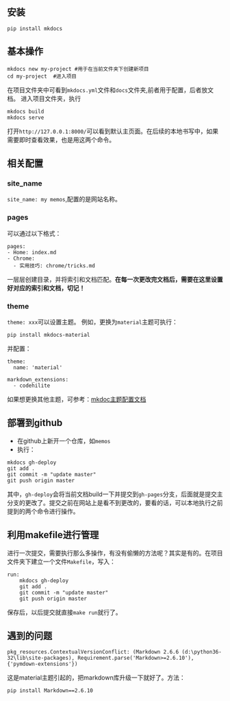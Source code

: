## 安装
```
pip install mkdocs
```

## 基本操作

```
mkdocs new my-project #用于在当前文件夹下创建新项目
cd my-project  #进入项目
```
在项目文件夹中可看到`mkdocs.yml`文件和`docs`文件夹,前者用于配置，后者放文档。
进入项目文件夹，执行

```
mkdocs build
mkdocs serve
```
打开`http://127.0.0.1:8000/`可以看到默认主页面。在后续的本地书写中，如果需要即时查看效果，也是用这两个命令。

## 相关配置
### site_name
`site_name: my memos`,配置的是网站名称。

### pages
可以通过以下格式：
```
pages:
- Home: index.md
- Chrome:
  - 实用技巧: chrome/tricks.md
```
一层层创建目录，并将索引和文档匹配。**在每一次更改完文档后，需要在这里设置好对应的索引和文档，切记！**

### theme
`theme: xxx`可以设置主题。
例如，更换为`material`主题可执行：
```
pip install mkdocs-material
```
并配置：
```
theme:
  name: 'material'

markdown_extensions:
  - codehilite
```

如果想更换其他主题，可参考：[mkdoc主题配置文档](https://github.com/mkdocs/mkdocs/wiki/MkDocs-Themes)

## 部署到github
- 在github上新开一个仓库，如`memos`
- 执行：
```
mkdocs gh-deploy
git add .
git commit -m "update master"
git push origin master
```
其中，`gh-deploy`会将当前文档build一下并提交到`gh-pages`分支，后面就是提交主分支的更改了。提交之前在网站上是看不到更改的，要看的话，可以本地执行之前提到的两个命令进行操作。

## 利用makefile进行管理
进行一次提交，需要执行那么多操作，有没有偷懒的方法呢？其实是有的。在项目文件夹下建立一个文件`Makefile`，写入：
```
run:
    mkdocs gh-deploy
    git add .
    git commit -m "update master"
    git push origin master
```
保存后，以后提交就直接`make run`就行了。

## 遇到的问题
```
pkg_resources.ContextualVersionConflict: (Markdown 2.6.6 (d:\python36-32\lib\site-packages), Requirement.parse('Markdown>=2.6.10'), {'pymdown-extensions'})
```
这是material主题引起的，把markdown库升级一下就好了。方法：
```
pip install Markdown==2.6.10
```
